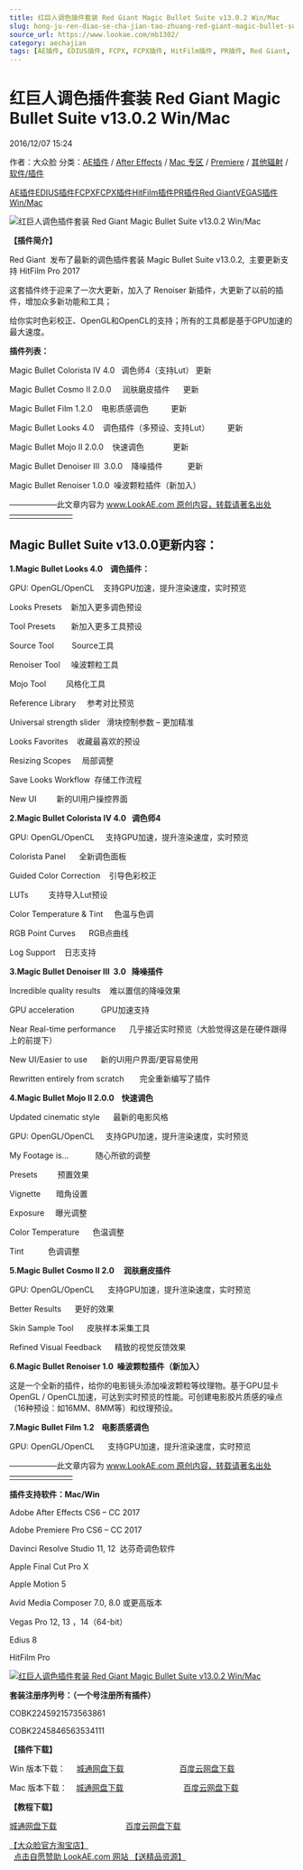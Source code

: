 ```yaml
---
title: 红巨人调色插件套装 Red Giant Magic Bullet Suite v13.0.2 Win/Mac
slug: hong-ju-ren-diao-se-cha-jian-tao-zhuang-red-giant-magic-bullet-suite-v13-0-2-win-mac
source_url: https://www.lookae.com/mb1302/
category: aechajian
tags: [AE插件, EDIUS插件, FCPX, FCPX插件, HitFilm插件, PR插件, Red Giant, VEGAS插件, Win/Mac]
---
```

# 红巨人调色插件套装 Red Giant Magic Bullet Suite v13.0.2 Win/Mac

2016/12/07 15:24

作者：大众脸
分类：[AE插件](https://www.lookae.com/after-effects/aechajian/) / [After Effects](https://www.lookae.com/after-effects/) / [Mac 专区](https://www.lookae.com/mac-osx/) / [Premiere](https://www.lookae.com/qitarjcj/premierezy/) / [其他辐射](https://www.lookae.com/others/) / [软件/插件](https://www.lookae.com/qitarjcj/)

[AE插件](https://www.lookae.com/tag/ae%e6%8f%92%e4%bb%b6/)[EDIUS插件](https://www.lookae.com/tag/edius%e6%8f%92%e4%bb%b6/)[FCPX](https://www.lookae.com/tag/fcpx/)[FCPX插件](https://www.lookae.com/tag/fcpx%e6%8f%92%e4%bb%b6/)[HitFilm插件](https://www.lookae.com/tag/hitfilm%e6%8f%92%e4%bb%b6/)[PR插件](https://www.lookae.com/tag/pr%e6%8f%92%e4%bb%b6/)[Red Giant](https://www.lookae.com/tag/red-giant/)[VEGAS插件](https://www.lookae.com/tag/vegas%e6%8f%92%e4%bb%b6/)[Win/Mac](https://www.lookae.com/tag/winmac/)

![红巨人调色插件套装 Red Giant Magic Bullet Suite v13.0.2 Win/Mac](https://www.lookae.com/wp-content/uploads/2016/10/MBS13.jpg "红巨人调色插件套装 Red Giant Magic Bullet Suite v13.0.2 Win/Mac-LookAE.com")

**【插件简介】**

Red Giant  发布了最新的调色插件套装 Magic Bullet Suite v13.0.2,  主要更新支持 HitFilm Pro 2017

这套插件终于迎来了一次大更新，加入了 Renoiser 新插件，大更新了以前的插件，增加众多新功能和工具；

给你实时色彩校正、OpenGL和OpenCL的支持；所有的工具都是基于GPU加速的最大速度。

**插件列表：**

Magic Bullet Colorista IV 4.0   调色师4（支持Lut） 更新

Magic Bullet Cosmo II 2.0.0     润肤磨皮插件      更新

Magic Bullet Film 1.2.0    电影质感调色          更新

Magic Bullet Looks 4.0    调色插件（多预设、支持Lut）        更新

Magic Bullet Mojo II 2.0.0    快速调色             更新

Magic Bullet Denoiser III  3.0.0    降噪插件           更新

Magic Bullet Renoiser 1.0.0  噪波颗粒插件（新加入）

——————此文章内容为 www.LookAE.com 原创内容，转载请著名出处————————

## **Magic Bullet Suite v13.0.0更新内容：**

**1.Magic Bullet Looks 4.0    调色插件：**

GPU: OpenGL/OpenCL    支持GPU加速，提升渲染速度，实时预览

Looks Presets    新加入更多调色预设

Tool Presets       新加入更多工具预设

Source Tool        Source工具

Renoiser Tool     噪波颗粒工具

Mojo Tool         风格化工具

Reference Library     参考对比预览

Universal strength slider   滑块控制参数 – 更加精准

Looks Favorites    收藏最喜欢的预设

Resizing Scopes     局部调整

Save Looks Workflow  存储工作流程

New UI         新的UI用户操控界面

**2.Magic Bullet Colorista IV 4.0   调色师4**

GPU: OpenGL/OpenCL     支持GPU加速，提升渲染速度，实时预览

Colorista Panel      全新调色面板

Guided Color Correction    引导色彩校正

LUTs         支持导入Lut预设

Color Temperature & Tint     色温与色调

RGB Point Curves      RGB点曲线

Log Support    日志支持

**3.Magic Bullet Denoiser III  3.0   降噪插件**

Incredible quality results    难以置信的降噪效果

GPU acceleration            GPU加速支持

Near Real-time performance      几乎接近实时预览（大脸觉得这是在硬件跟得上的前提下）

New UI/Easier to use      新的UI用户界面/更容易使用

Rewritten entirely from scratch       完全重新编写了插件

**4.Magic Bullet Mojo II 2.0.0    快速调色**

Updated cinematic style      最新的电影风格

GPU: OpenGL/OpenCL     支持GPU加速，提升渲染速度，实时预览

My Footage is…            随心所欲的调整

Presets         预置效果

Vignette       暗角设置

Exposure     曝光调整

Color Temperature      色温调整

Tint           色调调整

**5.Magic Bullet Cosmo II 2.0     润肤磨皮插件**

GPU: OpenGL/OpenCL      支持GPU加速，提升渲染速度，实时预览

Better Results      更好的效果

Skin Sample Tool      皮肤样本采集工具

Refined Visual Feedback      精致的视觉反馈效果

**6.Magic Bullet Renoiser 1.0  噪波颗粒插件（新加入）**

这是一个全新的插件，给你的电影镜头添加噪波颗粒等纹理物。基于GPU显卡OpenGL / OpenCL加速，可达到实时预览的性能。可创建电影胶片质感的噪点（16种预设：如16MM、8MM等）和纹理预设。

**7.Magic Bullet Film 1.2    电影质感调色**

GPU: OpenGL/OpenCL      支持GPU加速，提升渲染速度，实时预览

——————此文章内容为 www.LookAE.com 原创内容，转载请著名出处————————

**插件支持软件：Mac/Win**

Adobe After Effects CS6 – CC 2017

Adobe Premiere Pro CS6 – CC 2017

Davinci Resolve Studio 11, 12  达芬奇调色软件

Apple Final Cut Pro X

Apple Motion 5

Avid Media Composer 7.0, 8.0 或更高版本

Vegas Pro 12, 13 ，14（64-bit）

Edius 8

HitFilm Pro

[![红巨人调色插件套装 Red Giant Magic Bullet Suite v13.0.2 Win/Mac](https://www.lookae.com/wp-content/uploads/2016/10/MBS13sn.jpg "红巨人调色插件套装 Red Giant Magic Bullet Suite v13.0.2 Win/Mac-LookAE.com")](https://www.lookae.com/wp-content/uploads/2016/10/MBS13sn.jpg)

**套装注册序列号：（一个号注册所有插件）**

COBK2245921573563861

COBK2245846563534111

**【插件下载】**

Win 版本下载：     [城通网盘下载](http://lookae.ctfile.com/fs/9qu162934245)                         [百度云网盘下载](https://pan.baidu.com/s/1geARVW3)

Mac 版本下载：    [城通网盘下载](http://lookae.ctfile.com/fs/OR2162934242)                           [百度云网盘下载](https://pan.baidu.com/s/1mhQqKGS)

**【教程下载】**

[城通网盘下载](http://lookae.ctfile.com/fs/EOV159613519)                               [百度云网盘下载](https://pan.baidu.com/s/1nu7VFYT)

[【大众脸官方淘宝店】](https://lookae.taobao.com/)                [点击自愿赞助 LookAE.com 网站 【送精品资源】](https://www.lookae.com/sponsor/)

